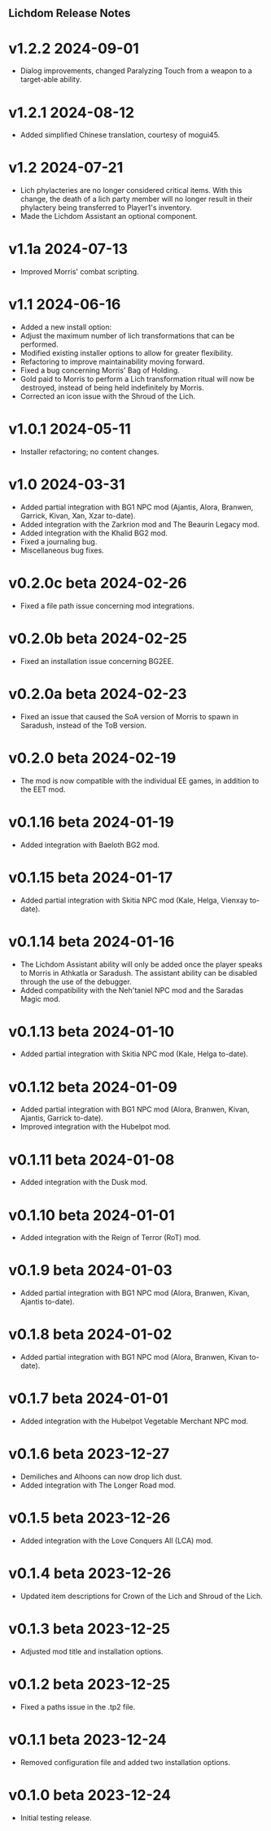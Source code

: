 ## Lichdom Release Notes

# v1.2.2 2024-09-01
* Dialog improvements, changed Paralyzing Touch from a weapon to a target-able ability.

# v1.2.1 2024-08-12
* Added simplified Chinese translation, courtesy of mogui45.

# v1.2 2024-07-21
* Lich phylacteries are no longer considered critical items. With this change, the death of a lich party member will no longer result in their phylactery being transferred to Player1's inventory.
* Made the Lichdom Assistant an optional component.

# v1.1a 2024-07-13
* Improved Morris' combat scripting.

# v1.1 2024-06-16
* Added a new install option:
*   Adjust the maximum number of lich transformations that can be performed. 
* Modified existing installer options to allow for greater flexibility.
* Refactoring to improve maintainability moving forward.
* Fixed a bug concerning Morris' Bag of Holding.
* Gold paid to Morris to perform a Lich transformation ritual will now be destroyed, instead of being held indefinitely by Morris.
* Corrected an icon issue with the Shroud of the Lich.

# v1.0.1 2024-05-11
* Installer refactoring; no content changes.

# v1.0 2024-03-31
* Added partial integration with BG1 NPC mod (Ajantis, Alora, Branwen, Garrick, Kivan, Xan, Xzar to-date).
* Added integration with the Zarkrion mod and The Beaurin Legacy mod.
* Added integration with the Khalid BG2 mod.
* Fixed a journaling bug.
* Miscellaneous bug fixes.

# v0.2.0c beta 2024-02-26
* Fixed a file path issue concerning mod integrations.

# v0.2.0b beta 2024-02-25
* Fixed an installation issue concerning BG2EE.

# v0.2.0a beta 2024-02-23
* Fixed an issue that caused the SoA version of Morris to spawn in Saradush, instead of the ToB version.

# v0.2.0 beta 2024-02-19
* The mod is now compatible with the individual EE games, in addition to the EET mod.

# v0.1.16 beta 2024-01-19
* Added integration with Baeloth BG2 mod.

# v0.1.15 beta 2024-01-17
* Added partial integration with Skitia NPC mod (Kale, Helga, Vienxay to-date).

# v0.1.14 beta 2024-01-16
* The Lichdom Assistant ability will only be added once the player speaks to Morris in Athkatla or Saradush. The assistant ability can be disabled through the use of the debugger.
* Added compatibility with the Neh'taniel NPC mod and the Saradas Magic mod.

# v0.1.13 beta 2024-01-10
* Added partial integration with Skitia NPC mod (Kale, Helga to-date).

# v0.1.12 beta 2024-01-09
* Added partial integration with BG1 NPC mod (Alora, Branwen, Kivan, Ajantis, Garrick to-date).
* Improved integration with the Hubelpot mod.

# v0.1.11 beta 2024-01-08
* Added integration with the Dusk mod.

# v0.1.10 beta 2024-01-01
* Added integration with the Reign of Terror (RoT) mod.

# v0.1.9 beta 2024-01-03
* Added partial integration with BG1 NPC mod (Alora, Branwen, Kivan, Ajantis to-date).

# v0.1.8 beta 2024-01-02
* Added partial integration with BG1 NPC mod (Alora, Branwen, Kivan to-date).

# v0.1.7 beta 2024-01-01
* Added integration with the Hubelpot Vegetable Merchant NPC mod.

# v0.1.6 beta 2023-12-27
* Demiliches and Alhoons can now drop lich dust.
* Added integration with The Longer Road mod.

# v0.1.5 beta 2023-12-26
* Added integration with the Love Conquers All (LCA) mod.

# v0.1.4 beta 2023-12-26
* Updated item descriptions for Crown of the Lich and Shroud of the Lich.

# v0.1.3 beta 2023-12-25
* Adjusted mod title and installation options.

# v0.1.2 beta 2023-12-25
* Fixed a paths issue in the .tp2 file.

# v0.1.1 beta 2023-12-24
* Removed configuration file and added two installation options.

# v0.1.0 beta 2023-12-24
* Initial testing release.
